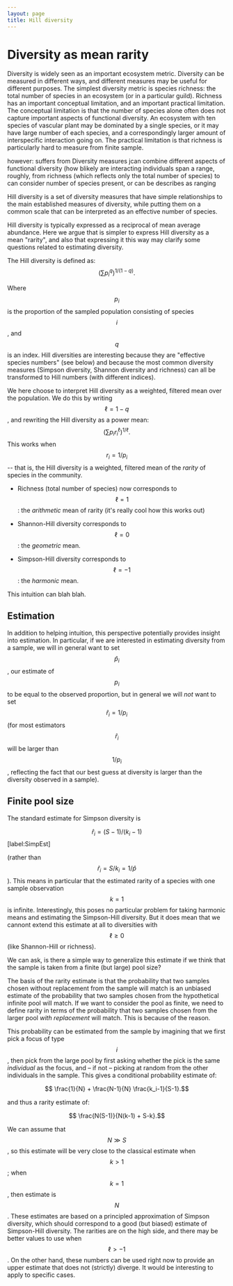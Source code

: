 ```yaml
---
layout: page
title: Hill diversity
---
```


Diversity as mean rarity
=============================

Diversity is widely seen as an important ecosystem metric. Diversity can be measured in different ways, and different measures may be useful for different purposes. The simplest diversity metric is species richness: the total number of species in an ecosystem (or in a particular guild). Richness has an important conceptual limitation, and an important practical limitation. The conceptual limitation is that the number of species alone often does not capture important aspects of functional diversity. An ecosystem with ten species of vascular plant may be dominated by a single species, or it may have large number of each species, and a correspondingly larger amount of interspecific interaction going on. The practical limitation is that richness is particularly hard to measure from finite sample.

however: suffers from Diversity measures jcan combine different aspects of functional diversity (how blikely are interacting individuals span a range, roughly, from richness (which reflects only the total number of species) to can consider number of species present, or can be describes as ranging

Hill diversity is a set of diversity measures that have simple relationships to the main established measures of diversity, while putting them on a common scale that can be interpreted as an effective number of species.

Hill diversity is typically expressed as a reciprocal of mean average abundance. Here we argue that is simpler to express Hill diversity as a mean "rarity", and also that expressing it this way may clarify some questions related to estimating diversity.

The Hill diversity is defined as:
$$
\left(
	\sum{p_i^q}
\right)^{1/(1-q)}.
$$

Where $$p_i$$ is the proportion of the sampled population consisting of species $$i$$, and $$q$$ is an index. Hill diversities are interesting because they are "effective species numbers" (see below) and because the most common diversity measures (Simpson diversity, Shannon diversity and richness) can all be transformed to Hill numbers (with different indices).

We here choose to interpret Hill diversity as a weighted, filtered mean over the population. We do this by writing $$\ell = 1-q$$, and rewriting the Hill diversity as a power mean:
$$
\left(
	\sum{p_i r_i^\ell}
\right)^{1/\ell}.
$$
This works when $$r_i = 1/p_i$$ -- that is, the Hill diversity is a weighted, filtered mean of the _rarity_ of species in the community.

* Richness (total number of species) now corresponds to $$\ell=1$$: the _arithmetic_ mean of rarity (it's really cool how this works out)

* Shannon-Hill diversity corresponds to $$\ell=0$$: the _geometric_ mean.

* Simpson-Hill diversity corresponds to $$\ell=-1$$: the _harmonic_ mean.

This intuition can blah blah.

Estimation
--------

In addition to helping intuition, this perspective potentially provides insight into estimation. In particular, if we are interested in estimating diversity from a sample, we will in general want to set $$\hat p_i$$, our estimate of $$p_i$$ to be equal to the observed proportion, but in general we will _not_ want to set $$\hat r_i = 1/p_i$$ (for most estimators $$\hat r_i$$ will be larger than $$1/p_i$$, reflecting the fact that our best guess at diversity is larger than the diversity observed in a sample).


Finite pool size
----------------

The standard estimate for Simpson diversity is

$$\hat r_i = (S-1)/(k_i-1)$$ [label:SimpEst]

(rather than $$\hat r_i = S/k_i = 1/\hat p$$). This means in particular that the estimated rarity of a species with one sample observation $$k=1$$ is infinite. Interestingly, this poses no particular problem for taking harmonic means and estimating the Simpson-Hill diversity. But it does mean that we cannont extend this estimate at all to diversities with $$\ell \ge 0$$ (like Shannon-Hill or richness).

We can ask, is there a simple way to generalize this estimate if we think that the sample is taken from a finite (but large) pool size?

The basis of the rarity estimate is that the probability that two samples chosen without replacement from the sample will match is an unbiased estimate of the probability that two samples chosen from the hypothetical infinite pool will match. If we want to consider the pool as finite, we need to define rarity in terms of the probability that two samples chosen from the larger pool _with replacement_ will match. This is because of the reason.

This probability can be estimated from the sample by imagining that we first pick  a focus of type $$i$$, then pick from the large pool by first asking whether the pick is the same _individual_ as the focus, and – if not – picking at random from the other individuals in the sample. This gives a conditional probability estimate of:

$$ \frac{1}{N} + \frac{N-1}{N} \frac{k_i-1}{S-1}.$$

and thus a rarity estimate of: 

$$ \frac{N(S-1)}{N(k-1) + S-k}.$$

We can assume that $$N \gg S$$, so this estimate will be very close to the classical estimate when $$k>1$$; when $$k=1$$, then estimate is $$N$$. These estimates are based on a principled approximation of Simpson diversity, which should correspond to a good (but biased) estimate of Simpson-Hill diversity. The rarities are on the high side, and there may be better values to use when $$\ell > -1$$. On the other hand, these numbers can be used right now to provide an upper estimate that does not (strictly) diverge. It would be interesting to apply to specific cases.
